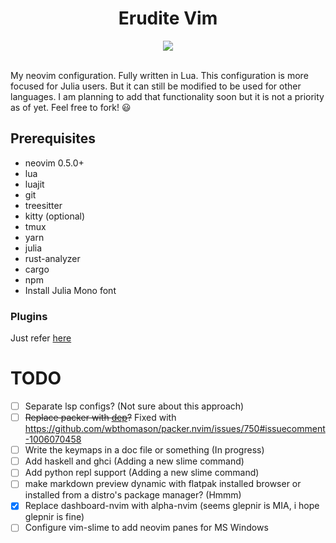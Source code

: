 <div align="center"><h1> Erudite Vim </h1></div>
<div align="center"><img align="center" src="https://github.com/uncomfyhalomacro/erudite-vim/blob/main/screenshots/screenshot.png"></img></div><br/>



My neovim configuration. Fully written in Lua. This configuration is more focused for Julia users. But it can still be modified to be used for other languages. I am planning to add that functionality soon but it is not a priority as of yet. Feel free to fork! :smiley:

## Prerequisites

- neovim 0.5.0+
- lua
- luajit
- git
- treesitter
- kitty (optional)
- tmux
- yarn
- julia
- rust-analyzer
- cargo
- npm
- Install Julia Mono font

### Plugins

Just refer [here](https://github.com/uncomfyhalomacro/erudite-vim/blob/main/lua/plugins.lua)

# TODO

- [ ] Separate lsp configs? (Not sure about this approach)
- [ ] ~~Replace packer with [dep](https://github.com/chiyadev/dep)?~~ Fixed with https://github.com/wbthomason/packer.nvim/issues/750#issuecomment-1006070458
- [ ] Write the keymaps in a doc file or something (In progress)
- [ ] Add haskell and ghci (Adding a new slime command)
- [ ] Add python repl support (Adding a new slime command)
- [ ] make markdown preview dynamic with flatpak installed browser or installed from a distro's package manager? (Hmmm)
- [x] Replace dashboard-nvim with alpha-nvim (seems glepnir is MIA, i hope glepnir is fine)
- [ ] Configure vim-slime to add neovim panes for MS Windows
